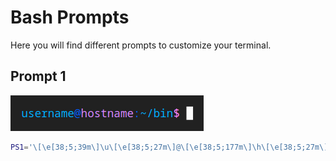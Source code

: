 # Bash Prompts
Here you will find different prompts to customize your terminal.
## Prompt 1

![Prompt 1](https://github.com/sop4s/bash-prompts/blob/main/Images/Prompt%201.png "Prompt 1")
```bash
PS1='\[\e[38;5;39m\]\u\[\e[38;5;27m\]@\[\e[38;5;177m\]\h\[\e[38;5;27m\]:\[\e[38;5;39m\]\w\[\e[38;5;213m\]\\$ \[\e[0m\]'
```
